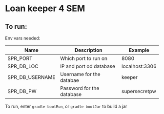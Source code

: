 # Loan keeper 4 SEM

## To run:

Env vars needed:

| Name            | Description               | Example        |
|-----------------|---------------------------|----------------|
| SPR_PORT        | Which port to run on      | 8080           |
| SPR_DB_LOC      | IP and port od database   | localhost:3306 |
| SPR_DB_USERNAME | Username for the databae  | keeper         |
| SPR_DB_PW       | Password for the database | supersecretpw  |

To run, enter `gradle bootRun`, or `gradle bootJar` to build a jar